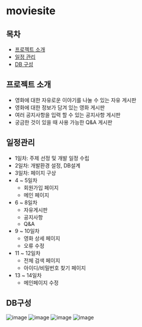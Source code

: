 # moviesite

## 목차

- [프로젝트 소개](#프로젝트-소개)
- [일정 관리](#일정-관리)
- [DB 구성](#DB-구성)

## 프로젝트 소개
- 영화에 대한 자유로운 이야기를 나눌 수 있는 자유 게시판
- 영화에 대한 정보가 담겨 있는 영화 게시판
- 여러 공지사항을 입력 할 수 있는 공지사항 게시판
- 궁금한 것이 있을 때 사용 가능한 Q&A 게시판

## 일정관리
- 1일차: 주제 선정 및 개발 일정 수립
- 2일차: 개발환경 설정, DB설계
- 3일차: 페이지 구상
- 4 ~ 5일차
  - 회원가입 페이지
  - 메인 페이지
- 6 ~ 8일차
    - 자유게시판
    - 공지사항
    - Q&A
- 9 ~ 10일차
    - 영화 상세 페이지
    - 오류 수정
- 11 ~ 12일차
    - 전체 검색 페이지
    - 아이디/비밀번호 찾기 페이지
- 13 ~ 14일차
    - 메인페이지 수정

## DB구성
![image](https://github.com/user-attachments/assets/c3691522-94e8-4485-af69-422d359bc6ff)
![image](https://github.com/user-attachments/assets/ee6a8fb8-fc4a-48fb-bfdd-b6cf7c5ecdb3)
![image](https://github.com/user-attachments/assets/4fccd381-f770-49f2-b085-94dd78319f2a)
![image](https://github.com/user-attachments/assets/45f6caad-70fd-413d-9052-538d7376e4be)
